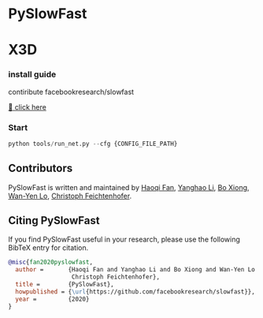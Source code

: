 # PySlowFast

# X3D

### install guide

contiribute facebookresearch/slowfast

[🚀️ click here](https://github.com/facebookresearch/slowfast)

### Start
```python
python tools/run_net.py --cfg {CONFIG_FILE_PATH}
```

## Contributors

PySlowFast is written and maintained by [Haoqi Fan](https://haoqifan.github.io/), [Yanghao Li](https://lyttonhao.github.io/), [Bo Xiong](https://www.cs.utexas.edu/~bxiong/), [Wan-Yen Lo](https://www.linkedin.com/in/wanyenlo/), [Christoph Feichtenhofer](https://feichtenhofer.github.io/).

## Citing PySlowFast

If you find PySlowFast useful in your research, please use the following BibTeX entry for citation.

```BibTeX
@misc{fan2020pyslowfast,
  author =       {Haoqi Fan and Yanghao Li and Bo Xiong and Wan-Yen Lo and
                  Christoph Feichtenhofer},
  title =        {PySlowFast},
  howpublished = {\url{https://github.com/facebookresearch/slowfast}},
  year =         {2020}
}
```
